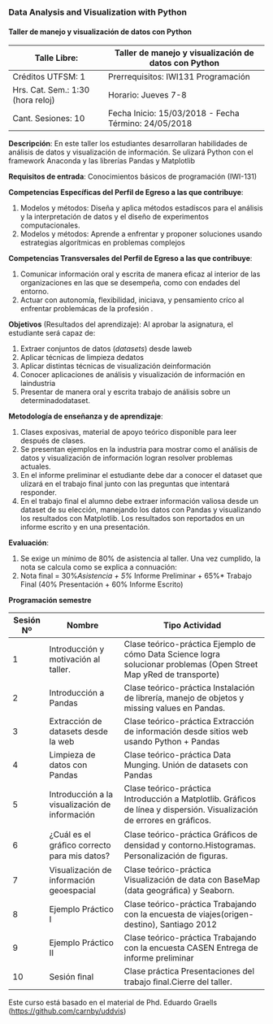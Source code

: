 ### Data Analysis and Visualization with Python
####  Taller de manejo y visualización de datos con Python 


| Talle Libre:  |  Taller de manejo y visualización de datos con Python     |   
|-----------------------------------------------------------------------|---|
| Créditos UTFSM: 1 |Prerrequisitos: IWI131 Programación                |
| Hrs. Cat. Sem.: 1:30 (hora reloj) | Horario: Jueves 7-8                |
| Cant. Sesiones: 10 | Fecha Inicio: 15/03/2018 - Fecha Término: 24/05/2018 |

**Descripción**: En este taller los estudiantes desarrollaran habilidades de análisis de datos y visualización de información. Se ulizará Python con el framework Anaconda y las librerías Pandas y Matplotlib

**Requisitos de entrada**: Conocimientos básicos de programación (IWI-131)

**Competencias Específicas del Perfil de Egreso a las que contribuye**: 

1. Modelos y métodos: Diseña y aplica métodos estadíscos para el análisis y la interpretación
de datos y el diseño de experimentos computacionales.
2. Modelos y métodos: Aprende a enfrentar y proponer soluciones usando estrategias
algorítmicas en problemas complejos


**Competencias Transversales del Perfil de Egreso a las que contribuye**:
1. Comunicar información oral y escrita de manera eficaz al interior de las organizaciones en las
que se desempeña, como con endades del entorno.
2. Actuar con autonomía, flexibilidad, iniciava, y pensamiento críco al enfrentar problemácas
de la profesión .


**Objetivos** (Resultados del aprendizaje): Al aprobar la asignatura, el estudiante será capaz de:

1. Extraer conjuntos de datos (_datasets_) desde laweb
2. Aplicar técnicas de limpieza dedatos
3. Aplicar distintas técnicas de visualización deinformación
4. Conocer aplicaciones de análisis y visualización de información en laindustria
5. Presentar de manera oral y escrita trabajo de análisis sobre un determinadodataset.

**Metodología de enseñanza y de aprendizaje**:
1. Clases exposivas, material de apoyo teórico disponible para leer después de clases.
2. Se presentan ejemplos en la industria para mostrar como el análisis de datos y visualización de
información logran resolver problemas actuales.
3. En el informe preliminar el estudiante debe dar a conocer el dataset que ulizará en el trabajo
final junto con las preguntas que intentará responder.
4. En el trabajo final el alumno debe extraer información valiosa desde un dataset de su elección,
manejando los datos con Pandas y visualizando los resultados con Matplotlib. Los resultados
son reportados en un informe escrito y en una presentación.


**Evaluación**:
1. Se exige un mínimo de 80% de asistencia al taller. Una vez cumplido, la nota se calcula como se
explica a connuación:
2. Nota final = 30%*Asistencia + 5%* Informe Preliminar + 65%* Trabajo Final (40% Presentación +
60% Informe Escrito)


**Programación semestre**

| **Sesión Nº** | **Nombre** | **Tipo Actividad** |
| --- | --- | --- |
|1 | Introducción y motivación al taller. | Clase teórico-práctica Ejemplo de cómo Data Science logra solucionar problemas (Open Street Map yRed de transporte) |
|2| Introducción a Pandas | Clase teórico-práctica Instalación de librería, manejo de objetos y missing values en Pandas. |
|3| Extracción de datasets desde la web | Clase teórico-práctica Extracción de información desde sitios web usando Python + Pandas |
|4| Limpieza de datos con Pandas | Clase teórico-práctica Data Munging. Unión de datasets con Pandas |
|5 | Introducción a la visualización de información | Clase teórico-práctica Introducción a Matplotlib. Gráﬁcos de línea y dispersión. Visualización de errores en gráﬁcos. |
|6 | ¿Cuál es el gráﬁco correcto para mis datos? | Clase teórico-práctica Gráﬁcos de densidad y contorno.Histogramas. Personalización de ﬁguras. |
| 7 | Visualización de información geoespacial | Clase teórico-práctica Visualización de data con BaseMap (data geográﬁca) y Seaborn. |
|8 | Ejemplo Práctico I | Clase teórico-práctica Trabajando con la encuesta de viajes(origen-destino), Santiago 2012 |
| 9 | Ejemplo Práctico II | Clase teórico-práctica Trabajando con la encuesta CASEN Entrega de informe preliminar |
| 10 | Sesión ﬁnal | Clase práctica Presentaciones del trabajo ﬁnal.Cierre del taller. |

Este curso está basado en el material de Phd. Eduardo Graells (https://github.com/carnby/uddvis)
